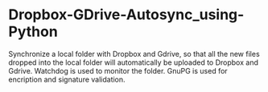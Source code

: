 # Dropbox-GDrive-Autosync_using-Python
Synchronize a local folder with Dropbox and Gdrive, so that all the new files dropped into the local folder will automatically be uploaded to Dropbox and Gdrive. Watchdog is used to monitor the folder. GnuPG is used for encription and signature validation.
